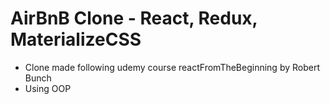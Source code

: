 # AirBnB Clone - React, Redux, MaterializeCSS

- Clone made following udemy course reactFromTheBeginning by Robert Bunch
- Using OOP
